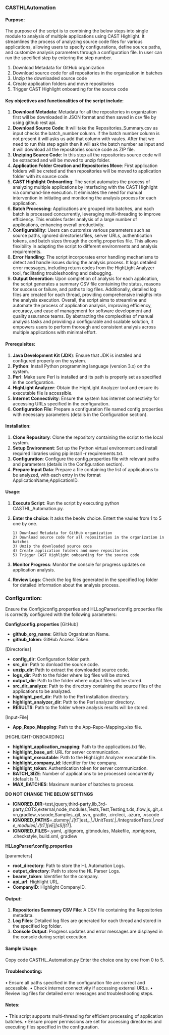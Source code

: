
### **CASTHLAutomation**

####  **Purpose:**
The purpose of the script is to combining the below steps into single module to analysis of multiple applications using CAST Highlight. It streamlines the process of analyzing source code files for various applications, allowing users to specify configurations, define source paths, and customize analysis parameters through a configuration file. In user can run the specified step by entering the step number. 

1. Download Metadata for GitHub organization
2. Download source code for all repositories in the organization in batches
3. Unzip the downloaded source code
4. Create application folders and move repositories
5. Trigger CAST Highlight onboarding for the source code


#### **Key objectives and functionalities of the script include:**
1.  **Download Metadata**: Metadata for all the repositories in organization first will be downloaded in JSON format and then saved in csv file by using github rest api.
2.  **Download Source Code**: It will take the Repositories_Summary.csv as input checks the batch_number column. if the batch number column is not present it will asks us add that column with vaules. After that we need to run this step again then it will ask the batch number as input and it will download  all the repositories source code as ZIP file.
3.  **Unziping Source Code**: In this step all the repositories source code will be extracted and will be moved to unzip folder.
4.  **Application Folder Creation and Repositories Move**: First application folders will be creted and then repositories will be moved to application folder with its source code.
5.	**CAST Highlight Onboarding**: The script automates the process of analyzing multiple applications by interfacing with the CAST Highlight via command-line execution. It eliminates the need for manual intervention in initiating and monitoring the analysis process for each application.
6.	**Batch Processing**: Applications are grouped into batches, and each batch is processed concurrently, leveraging multi-threading to improve efficiency. This enables faster analysis of a large number of applications, enhancing overall productivity.
7.	**Configurability**: Users can customize various parameters such as source paths, ignored directories/files, server URLs, authentication tokens, and batch sizes through the config.properties file. This allows flexibility in adapting the script to different environments and analysis requirements.
8.	**Error Handling**: The script incorporates error handling mechanisms to detect and handle issues during the analysis process. It logs detailed error messages, including return codes from the HighLight Analyzer tool, facilitating troubleshooting and debugging.
9.	**Output Generation**: Upon completion of analysis for each application, the script generates a summary CSV file containing the status, reasons for success or failure, and paths to log files. Additionally, detailed log files are created for each thread, providing comprehensive insights into the analysis execution.
Overall, the script aims to streamline and automate the process of application analysis, improving efficiency, accuracy, and ease of management for software development and quality assurance teams. By abstracting the complexities of manual analysis tasks and providing a configurable and scalable solution, it empowers users to perform thorough and consistent analysis across multiple applications with minimal effort.
 
#### **Prerequisites:**
1.	**Java Development Kit (JDK**): Ensure that JDK is installed and configured properly on the system.
2.	**Python**: Install Python programming language (version 3.x) on the system.
3.	**Perl**: Make sure Perl is installed and its path is properly set as specified in the configuration.
4.	**HighLight Analyzer**: Obtain the HighLight Analyzer tool and ensure its executable file is accessible.
5.	**Internet Connectivity**: Ensure the system has internet connectivity for accessing URLs specified in the configuration.
6.	**Configuration File**: Prepare a configuration file named config.properties with necessary parameters (details in the Configuration section).

#### **Installation:**
1.	**Clone Repository**: Clone the repository containing the script to the local system.
2.	**Setup Environment**: Set up the Python virtual environment and install required libraries using pip install -r requirements.txt.
3.	**Configuration**: Configure the config.properties file with relevant paths and parameters (details in the Configuration section).
4.	**Prepare Input Data**: Prepare a file containing the list of applications to be analyzed, with each entry in the format ApplicationName;ApplicationID.

#### **Usage:**
1.	**Execute Script**: Run the script by executing python CASTHL_Automation.py.
2.  **Enter the choice**:  It asks the beolw choice. Entert the vaules from 1 to 5 one by one.

		1) Download Metadata for GitHub organization
		2) Download source code for all repositories in the organization in batches
		3) Unzip the downloaded source code
		4) Create application folders and move repositories
		5) Trigger CAST Highlight onboarding for the source code
    
3.	**Monitor Progress**: Monitor the console for progress updates on application analysis.
4.	**Review Logs**: Check the log files generated in the specified log folder for detailed information about the analysis process.

### **Configuration:**
Ensure the Config\config.properties and HLLogParser\config.properties file is correctly configured with the following parameters:

 **Config\config.properties**
    [GitHub]
- **github_org_name**: GitHub Organization Name.
- **github_token**: GitHub Access Token.

[Directories]
- **config_dir**: Configuration folder path.
- **src_dir**: Path to donload the source code.
- **unzip_dir**: Path to extract the downloaded source code.
- **logs_dir**: Path to the folder where log files will be stored.
- **output_dir**: Path to the folder where output files will be stored.
- **src_dir_analyze**: Path to the directory containing the source files of the applications to be analyzed.
- **highlight_perl_dir**:  Path to the Perl installation directory.
- **highlight_analyzer_dir**:  Path to the Perl analyzer directory.
- **RESULTS**: Path to the folder where analysis results will be stored.

[Input-File]
- **App_Repo_Mapping**: Path to the App-Repo-Mapping.xlsx file. 

[HIGHLIGHT-ONBOARDING]
- **highlight_application_mapping**: Path to the applications.txt file.
- **highlight_base_url**: URL for server communication.
- **highlight_executable**: Path to the HighLight Analyzer executable file.
- **highlight_company_id**: Identifier for the company.
- **highlight_token**: Authentication token for server communication.
- **BATCH_SIZE**: Number of applications to be processed concurrently (default is 1).
- **MAX_BATCHES**: Maximum number of batches to process.

 **DO NOT CHANGE THE BELOW SETTINGS**
 - **IGNORED_DIR**=test,jquery,third-party,lib,3rd-party,COTS,external,node_modules,Tests,Test,Testing,t.ds,.flow.js,.git,.svn,gradlew,.vscode,Samples,.git,.svn, gradle, .circleci, .azure, .vscode
- **IGNORED_PATHS**=.*dummy|.*\/[tT]est\_.*|.*\/UnitTest\/.*|.*\/IntegrationTest\/.*|.*node\_modules|.*\/[tT][eE][sS][tT].*
- **IGNORED_FILES**=.yaml, .gitignore,.gitmodules, Makefile, .npmignore, .checkstyle, build.xml, gradlew


**HLLogParser\config.properties**

[parameters]
- **root_directory**: Path to store the HL Automation Logs. 
- **output_directory**:  Path to store the HL Parser Logs.
- **bearer_token**: Identifier for the company.
- **api_url**: Highlight URL.
- **CompanyID**: Highlight CompanyID.


#### **Output:**
1.	**Repositories Summary CSV File**: A CSV file containing the Repositories metadata.
2.	**Log Files**: Detailed log files are generated for each thread and stored in the specified log folder.
3.	**Console Output**: Progress updates and error messages are displayed in the console during script execution.

#### **Sample Usage:**
Copy code
CASTHL_Automation.py
Enter the choice one by one from 0 to 5.

#### **Troubleshooting:**
•	Ensure all paths specified in the configuration file are correct and accessible.
•	Check internet connectivity if accessing external URLs.
•	Review log files for detailed error messages and troubleshooting steps.

#### **Notes:**
•	This script supports multi-threading for efficient processing of application batches.
•	Ensure proper permissions are set for accessing directories and executing files specified in the configuration.
